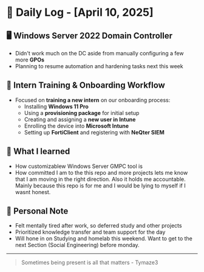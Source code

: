# 📅 Daily Log - [April 10, 2025]

## 🖥️ Windows Server 2022 Domain Controller
- Didn't work much on the DC aside from manually configuring a few more **GPOs**
- Planning to resume automation and hardening tasks next this week

## 👥 Intern Training & Onboarding Workflow
- Focused on **training a new intern** on our onboarding process:
  - Installing **Windows 11 Pro**
  - Using a **provisioning package** for initial setup
  - Creating and assigning a **new user in Intune**
  - Enrolling the device into **Microsoft Intune**
  - Setting up **FortiClient** and registering with **NeQter SIEM**
 
## 🧠 What I learned
- How customizablew Windows Server GMPC tool is
- How committed I am to the this repo and more projects lets me know that I am moving in the right direction. Also it holds me accountable. Mainly because this repo is for me and I would be lying to myself if I wasnt honest.

## 💭 Personal Note
- Felt mentally tired after work, so deferred study and other projects
- Prioritized knowledge transfer and team support for the day
- Will hone in on Studying and homelab this weekend. Want to get to the next Section (Social Engineering) before monday.

---
> Sometimes being present is all that matters - Tymaze3
